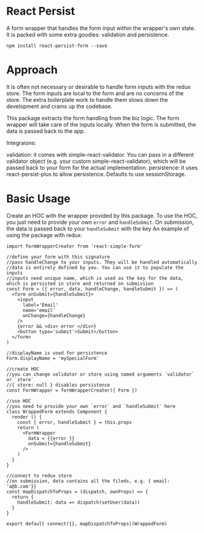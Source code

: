 # React Persist 
A form wrapper that handles the form input within the wrapper's own state. It is packed with some extra goodies: validation and persistence.

```
npm install react-persist-form --save
```

# Approach
It is often not necessary or desirable to handle form inputs with the redux store. The form inputs are local to the form and are no concerns of the store. The extra boilerplate work to handle them slows down the development and crams up the codebase.

This package extracts the form handling from the biz logic. The form wrapper will take care of the inputs locally. When the form is submitted, the data is passed back to the app.

Integraions:

validation: it comes with simple-react-validator. You can pass in a different validator object (e.g. your custom simple-react-validator), which will be passed back to your form for the actual implementation.
persistence: it uses react-persist-plus to allow persistence. Defaults to use sessionStorage.


# Basic Usage
Create an HOC with the wrapper provided by this package. To use the HOC, you just need to provide your own `error` and `handleSubmit`. On submission, the data is passed back to your `handleSubmit` with the key
An example of using the package with redux:

```
import formWrapperCreater from 'react-simple-form'

//define your form with this signature
//pass handleChange to your inputs. They will be handled automatically
//data is entirely defined by you. You can use it to populate the inputs
//inputs need unique name, which is used as the key for the data, which is persisted in store and returned on submission
const Form = ({ error, data, handleChange, handleSubmit }) => (
  <form onSubmit={handleSubmit}>
    <input
      label='Email'
      name='email'
      onChange={handleChange}
    />
    {error && <div> error </div>}
    <button type='submit'>Submit</button>
  </form>
)

//displayName is used for persistence
Form.displayName = 'mySpecialForm'

//create HOC
//you can change validator or store using named arguments `validator` or `store`
//{ store: null } disables persistence
const FormWrapper = formWrapperCreater({ Form })

//use HOC
//you need to provide your own `error` and `handleSubmit` here
class WrappedForm extends Component {
  render () {
    const { error, handleSubmit } = this.props
    return (
      <FormWrapper
        data = {{error }}
        onSubmit={handleSubmit}
      />
    )
  }
}

//connect to redux store
//on submission, data contains all the fileds, e.g. { email: 'a@b.com'}}
const mapDispatchToProps = (dispatch, ownProps) => {
  return {
    handleSubmit: data => dispatch(setUser(data))
  }
}

export default connect({}, mapDispatchToProps)(WrappedForm)

```


